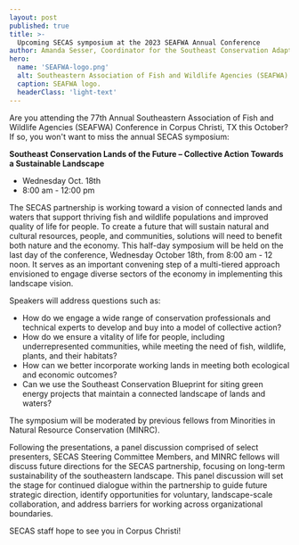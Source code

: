 ```yaml
---
layout: post
published: true
title: >-
  Upcoming SECAS symposium at the 2023 SEAFWA Annual Conference
author: Amanda Sesser, Coordinator for the Southeast Conservation Adaptation Strategy
hero:
  name: 'SEAFWA-logo.png'
  alt: Southeastern Association of Fish and Wildlife Agencies (SEAFWA) logo.
  caption: SEAFWA logo.
  headerClass: 'light-text'
---
```

Are you attending the 77th Annual Southeastern Association of Fish and Wildlife Agencies (SEAFWA) Conference in Corpus Christi, TX this October? If so, you won't want to miss the annual SECAS symposium:

**Southeast Conservation Lands of the Future – Collective Action Towards a Sustainable Landscape**
- Wednesday Oct. 18th
- 8:00 am - 12:00 pm<!--more-->

The SECAS partnership is working toward a vision of connected lands and waters that support thriving fish and wildlife populations and improved quality of life for people. To create a future that will sustain natural and cultural resources, people, and communities, solutions will need to benefit both nature and the economy. This half-day symposium will be held on the last day of the conference, Wednesday October 18th, from 8:00 am - 12 noon. It serves as an important convening step of a multi-tiered approach envisioned to engage diverse sectors of the economy in implementing this landscape vision. 

Speakers will address questions such as: 
- How do we engage a wide range of conservation professionals and technical experts to develop and buy into a model of collective action? 
- How do we ensure a vitality of life for people, including underrepresented communities, while meeting the need of fish, wildlife, plants, and their habitats? 
- How can we better incorporate working lands in meeting both ecological and economic outcomes? 
- Can we use the Southeast Conservation Blueprint for siting green energy projects that maintain a connected landscape of lands and waters?

The symposium will be moderated by previous fellows from Minorities in Natural Resource Conservation (MINRC).

Following the presentations, a panel discussion comprised of select presenters, SECAS Steering Committee Members, and MINRC fellows will discuss future directions for the SECAS partnership, focusing on long-term sustainability of the southeastern landscape. This panel discussion will set the stage for continued dialogue within the partnership to guide future strategic direction, identify opportunities for voluntary, landscape-scale collaboration, and address barriers for working across organizational boundaries.

SECAS staff hope to see you in Corpus Christi!
